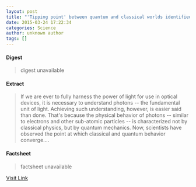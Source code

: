```yaml
---
layout: post
title: "'Tipping point' between quantum and classical worlds identified"
date: 2015-03-24 17:22:34
categories: Science
author: unknown author
tags: []
---
```



#### Digest
>digest unavailable

#### Extract
>If we are ever to fully harness the power of light for use in optical devices, it is necessary to understand photons -- the fundamental unit of light. Achieving such understanding, however, is easier said than done. That's because the physical behavior of photons -- similar to electrons and other sub-atomic particles -- is characterized not by classical physics, but by quantum mechanics. Now, scientists have observed the point at which classical and quantum behavior converge....

#### Factsheet
>factsheet unavailable

[Visit Link](http://feeds.sciencedaily.com/~r/sciencedaily/~3/JltXEwGVuJs/150324132234.htm)


